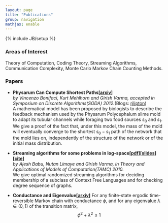 ```yaml
---
layout: page
title: "Publications"
group: navigation
mathjax: enable
---
```

{% include JB/setup %}

### Areas of Interest

Theory of Computation, Coding Theory, Streaming Algorithms, Communication Complexity, Monte Carlo Markov Chain Counting Methods.

### Papers

- **Physarum Can Compute Shortest Paths\[[arxiv](http://arxiv.org/abs/1106.0423v2)\]**  
*by Vincenzo Bonifaci, Kurt Mehlhorn and Girish Varma, accepted in Symposium on Discrete Algorithms(SODA) 2012.*(Blogs: [rjlipton](http://rjlipton.wordpress.com/2012/01/17/its-still-the-slime-mold-story/))   
A mathematical model has been proposed by biologists to describe the feedback mechanism used by the Physarum Polycephalum slime mold to adapt its tubular channels while foraging two food sources $s_0$  and $s_1$. We give a proof of the fact that, under this model, the mass of the mold will eventually converge to the shortest $s_0 - s_1$ path of the network that the mold lies on, independently of the structure of the network or of the initial mass distribution.

- **Streaming algorithms for some problems in log-space\[[pdf](http://www.tcs.tifr.res.in/~nutan/dlin-tamc.pdf)\]\[[slides](http://db.tt/rA4AsTt)\]\[[cite](http://www.springerlink.com/content/x157442437135m45/export-citation/)\]**  
*by Ajesh Babu, Nutan Limaye and Girish Varma, in Theory and Applications of Models of Computation(TAMC) 2010.*  
We give optimal randomized streaming algorithms for deciding membership of a subclass of Context Free Languages and for checking degree sequence of graphs.

- **Conductance and Eigenvalue\[[arxiv](http://arxiv.org/abs/1009.1756)\]**
For any finite-state ergodic time-reversible Markov chain with conductance $\phi$, and for any eigenvalue $\lambda \in (0,1)$ of the transition matrix,
$$ \phi^2 + \lambda^2 \leq 1 $$
			


